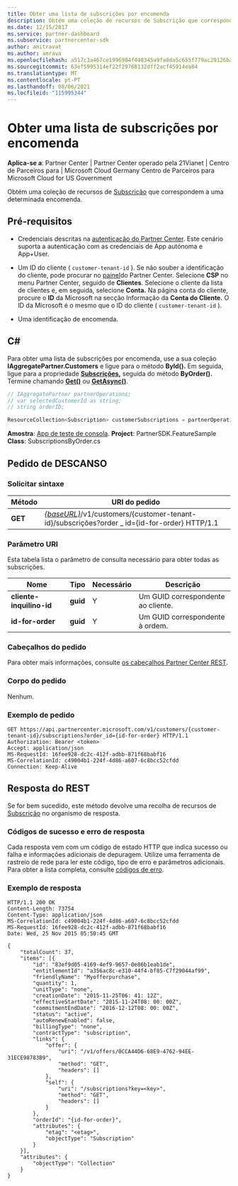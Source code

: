 ```yaml
---
title: Obter uma lista de subscrições por encomenda
description: Obtém uma coleção de recursos de Subscrição que correspondem a uma determinada encomenda.
ms.date: 12/15/2017
ms.service: partner-dashboard
ms.subservice: partnercenter-sdk
author: amitravat
ms.author: amrava
ms.openlocfilehash: a517c3a467ce1996984f448345a9fa8da5c655f779ac29126badbecd0c8b2da6
ms.sourcegitcommit: 63ef5995314ef22f29768132dff2acf45914ea84
ms.translationtype: MT
ms.contentlocale: pt-PT
ms.lasthandoff: 08/06/2021
ms.locfileid: "115995344"
---
```

# <a name="get-a-list-of-subscriptions-by-order"></a>Obter uma lista de subscrições por encomenda

**Aplica-se a**: Partner Center | Partner Center operado pela 21Vianet | Centro de Parceiros para | Microsoft Cloud Germany Centro de Parceiros para Microsoft Cloud for US Government

Obtém uma coleção de recursos de [Subscrição](subscription-resources.md) que correspondem a uma determinada encomenda.

## <a name="prerequisites"></a>Pré-requisitos

- Credenciais descritas na [autenticação do Partner Center](partner-center-authentication.md). Este cenário suporta a autenticação com as credenciais de App autónoma e App+User.

- Um ID do cliente ( `customer-tenant-id` ). Se não souber a identificação do cliente, pode procurar no [painel](https://partner.microsoft.com/dashboard)do Partner Center. Selecione **CSP** no menu Partner Center, seguido de **Clientes**. Selecione o cliente da lista de clientes e, em seguida, selecione **Conta.** Na página conta do cliente, procure o **ID** da Microsoft na secção Informação da **Conta do Cliente.** O ID da Microsoft é o mesmo que o ID do cliente ( `customer-tenant-id` ).

- Uma identificação de encomenda.

## <a name="c"></a>C\#

Para obter uma lista de subscrições por encomenda, use a sua coleção **IAggregatePartner.Customers** e ligue para o método **ById().** Em seguida, ligue para a propriedade [**Subscrições,**](/dotnet/api/microsoft.store.partnercenter.customers.icustomer.subscriptions) seguida do método **ByOrder().** Termine chamando [**Get()**](/dotnet/api/microsoft.store.partnercenter.genericoperations.ientireentitycollectionretrievaloperations-2.get) ou [**GetAsync()**](/dotnet/api/microsoft.store.partnercenter.genericoperations.ientireentitycollectionretrievaloperations-2.getasync).

``` csharp
// IAggregatePartner partnerOperations;
// var selectedCustomerId as string;
// string orderID;

ResourceCollection<Subscription> customerSubscriptions = partnerOperations.Customers.ById(selectedCustomerId).Subscriptions.ByOrder(orderID).Get();
```

**Amostra**: [App de teste de consola](console-test-app.md). **Project**: PartnerSDK.FeatureSample **Class**: SubscriptionsByOrder.cs

## <a name="rest-request"></a>Pedido de DESCANSO

### <a name="request-syntax"></a>Solicitar sintaxe

| Método  | URI do pedido                                                                                                                   |
|---------|-------------------------------------------------------------------------------------------------------------------------------|
| **GET** | [*{baseURL}*](partner-center-rest-urls.md)/v1/customers/{customer-tenant-id}/subscrições?order \_ id={id-for-order} HTTP/1.1 |

### <a name="uri-parameter"></a>Parâmetro URI

Esta tabela lista o parâmetro de consulta necessário para obter todas as subscrições.

| Nome                   | Tipo     | Necessário | Descrição                           |
|------------------------|----------|----------|---------------------------------------|
| **cliente-inquilino-id** | **guid** | Y        | Um GUID correspondente ao cliente. |
| **id-for-order**       | **guid** | Y        | Um GUID correspondente à ordem.    |

### <a name="request-headers"></a>Cabeçalhos do pedido

Para obter mais informações, consulte [os cabeçalhos Partner Center REST](headers.md).

### <a name="request-body"></a>Corpo do pedido

Nenhum.

### <a name="request-example"></a>Exemplo de pedido

```http
GET https://api.partnercenter.microsoft.com/v1/customers/{customer-tenant-id}/subscriptions?order_id={id-for-order} HTTP/1.1
Authorization: Bearer <token>
Accept: application/json
MS-RequestId: 16fee928-dc2c-412f-adbb-871f68babf16
MS-CorrelationId: c49004b1-224f-4d86-a607-6c8bcc52cfdd
Connection: Keep-Alive
```

## <a name="rest-response"></a>Resposta do REST

Se for bem sucedido, este método devolve uma recolha de recursos de [Subscrição](subscription-resources.md) no organismo de resposta.

### <a name="response-success-and-error-codes"></a>Códigos de sucesso e erro de resposta

Cada resposta vem com um código de estado HTTP que indica sucesso ou falha e informações adicionais de depuragem. Utilize uma ferramenta de rastreio de rede para ler este código, tipo de erro e parâmetros adicionais. Para obter a lista completa, consulte [códigos de erro](error-codes.md).

### <a name="response-example"></a>Exemplo de resposta

```http
HTTP/1.1 200 OK
Content-Length: 73754
Content-Type: application/json
MS-CorrelationId: c49004b1-224f-4d86-a607-6c8bcc52cfdd
MS-RequestId: 16fee928-dc2c-412f-adbb-871f68babf16
Date: Wed, 25 Nov 2015 05:50:45 GMT

{
    "totalCount": 37,
    "items": [{
        "id": "83ef9d05-4169-4ef9-9657-0e86b1eab1de",
        "entitlementId": "a356ac8c-e310-44f4-bf85-C7f29044af99",
        "friendlyName": "Myofferpurchase",
        "quantity": 1,
        "unitType": "none",
        "creationDate": "2015-11-25T06: 41: 12Z",
        "effectiveStartDate": "2015-11-24T08: 00: 00Z",
        "commitmentEndDate": "2016-12-12T08: 00: 00Z",
        "status": "active",
        "autoRenewEnabled": false,
        "billingType": "none",
        "contractType": "subscription",
        "links": {
            "offer": {
                "uri": "/v1/offers/0CCA44D6-68E9-4762-94EE-31ECE98783B9",
                "method": "GET",
                "headers": []
            },
            "self": {
                "uri": "/subscriptions?key=<key>",
                "method": "GET",
                "headers": []
            }
        },
        "orderId": "{id-for-order}",
        "attributes": {
            "etag": "<etag>",
            "objectType": "Subscription"
        }
    }],
    "attributes": {
        "objectType": "Collection"
    }
}
```
